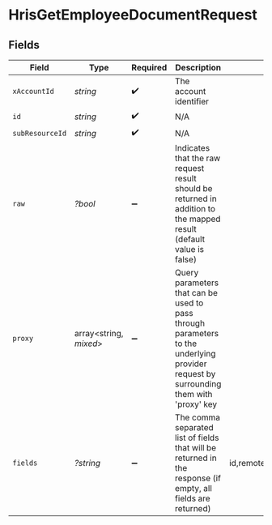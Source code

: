 # HrisGetEmployeeDocumentRequest


## Fields

| Field                                                                                                                                      | Type                                                                                                                                       | Required                                                                                                                                   | Description                                                                                                                                | Example                                                                                                                                    |
| ------------------------------------------------------------------------------------------------------------------------------------------ | ------------------------------------------------------------------------------------------------------------------------------------------ | ------------------------------------------------------------------------------------------------------------------------------------------ | ------------------------------------------------------------------------------------------------------------------------------------------ | ------------------------------------------------------------------------------------------------------------------------------------------ |
| `xAccountId`                                                                                                                               | *string*                                                                                                                                   | :heavy_check_mark:                                                                                                                         | The account identifier                                                                                                                     |                                                                                                                                            |
| `id`                                                                                                                                       | *string*                                                                                                                                   | :heavy_check_mark:                                                                                                                         | N/A                                                                                                                                        |                                                                                                                                            |
| `subResourceId`                                                                                                                            | *string*                                                                                                                                   | :heavy_check_mark:                                                                                                                         | N/A                                                                                                                                        |                                                                                                                                            |
| `raw`                                                                                                                                      | *?bool*                                                                                                                                    | :heavy_minus_sign:                                                                                                                         | Indicates that the raw request result should be returned in addition to the mapped result (default value is false)                         |                                                                                                                                            |
| `proxy`                                                                                                                                    | array<string, *mixed*>                                                                                                                     | :heavy_minus_sign:                                                                                                                         | Query parameters that can be used to pass through parameters to the underlying provider request by surrounding them with 'proxy' key       |                                                                                                                                            |
| `fields`                                                                                                                                   | *?string*                                                                                                                                  | :heavy_minus_sign:                                                                                                                         | The comma separated list of fields that will be returned in the response (if empty, all fields are returned)                               | id,remote_id,name,type,category,category_id,remote_category_id,contents,created_at,updated_at,remote_url,file_format,unified_custom_fields |